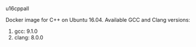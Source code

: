 u16cppall

Docker image for C++ on Ubuntu 16.04. Available GCC and Clang versions:

   1. gcc: 9.1.0
   2. clang: 8.0.0
